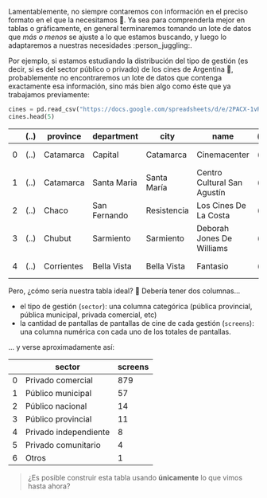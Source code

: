 Lamentablemente, no siempre contaremos con información en el preciso formato en el que la necesitamos 🤷. Ya sea para comprenderla mejor en tablas o gráficamente, en general terminaremos tomando un lote de datos que _más o menos_ se ajuste a lo que estamos buscando, y luego lo adaptaremos a nuestras necesidades :person_juggling:.

Por ejemplo, si estamos estudiando la distribución del tipo de gestión (es decir, si es del sector público o privado) de los cines de Argentina  :movie_camera:, probablemente no encontraremos un lote de datos que contenga exactamente esa información, sino más bien algo como éste que ya trabajamos previamente:

```python
cines = pd.read_csv("https://docs.google.com/spreadsheets/d/e/2PACX-1vRSa9oM9fC-QlT7VOeGhZQtrWnlNSTsk3U8DWGTOXUWtPH6u9o5O5eZ0kTg8mFTwAn9vMdGRK7o2SPB/pub?gid=969960562&single=true&output=csv")
cines.head(5)
```

||(..)|province|department|city|name|(..)|sector|screens|seats|update_year|
|---|---|---|---|---|---|---|---|---|---|---|
|0|(..)|Catamarca|Capital|Catamarca|Cinemacenter|(..)|Privado comercial|5|743|2018|
|1|(..)|Catamarca|Santa Maria|Santa María|Centro Cultural San Agustín|(..)|Privado comercial|1|440|2018|
|2|(..)|Chaco|San Fernando|Resistencia|Los Cines De La Costa|(..)|Privado comercial|5|820|2018|
|3|(..)|Chubut|Sarmiento|Sarmiento|Deborah Jones De Williams|(..)|Público municipal|1|80|2018|
|4|(..)|Corrientes|Bella Vista|Bella Vista|Fantasio|(..)|Privado comercial|1|240|2018|


Pero, ¿cómo sería nuestra tabla ideal? 🤔 Debería tener dos columnas...
 
 * el tipo de gestión (`sector`): una columna categórica (pública provincial, pública municipal, privada comercial,  etc)
 * la cantidad de pantallas de pantallas de cine de cada gestión (`screens`): una columna numérica con cada uno de los totales de pantallas.
 
... y verse aproximadamente así:

||sector|screens|
|---|---|---|
|0|Privado comercial|879|
|1|Público municipal|57|
|2|Público nacional|14|
|3|Público provincial|11|
|4|Privado independiente|8|
|5|Privado comunitario|4|
|6|Otros|1|


> ¿Es posible construir esta tabla usando **únicamente** lo que vimos hasta ahora?

